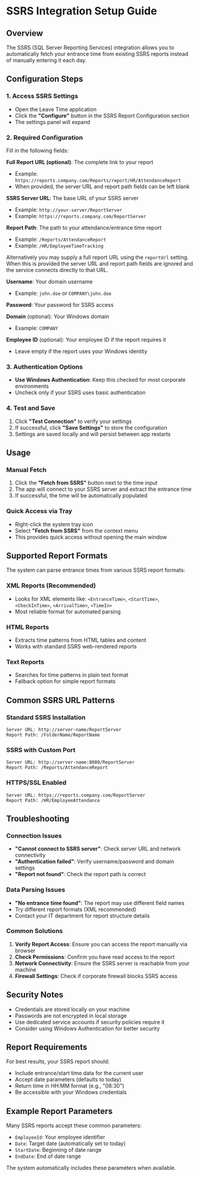 # SSRS Integration Setup Guide

## Overview
The SSRS (SQL Server Reporting Services) integration allows you to automatically fetch your entrance time from existing SSRS reports instead of manually entering it each day.

## Configuration Steps

### 1. Access SSRS Settings
- Open the Leave Time application
- Click the **"Configure"** button in the SSRS Report Configuration section
- The settings panel will expand

### 2. Required Configuration
Fill in the following fields:

**Full Report URL (optional)**: The complete link to your report
- Example: `https://reports.company.com/Reports/report/HR/AttendanceReport`
- When provided, the server URL and report path fields can be left blank

**SSRS Server URL**: The base URL of your SSRS server
- Example: `http://your-server/ReportServer`
- Example: `https://reports.company.com/ReportServer`

**Report Path**: The path to your attendance/entrance time report
- Example: `/Reports/AttendanceReport`
- Example: `/HR/EmployeeTimeTracking`

Alternatively you may supply a full report URL using the `reportUrl` setting.  When this is provided the server URL and report path fields are ignored and the service connects directly to that URL.

**Username**: Your domain username
- Example: `john.doe` or `COMPANY\john.doe`

**Password**: Your password for SSRS access

**Domain** (optional): Your Windows domain
- Example: `COMPANY`

**Employee ID** (optional): Your employee ID if the report requires it
- Leave empty if the report uses your Windows identity

### 3. Authentication Options
- **Use Windows Authentication**: Keep this checked for most corporate environments
- Uncheck only if your SSRS uses basic authentication

### 4. Test and Save
1. Click **"Test Connection"** to verify your settings
2. If successful, click **"Save Settings"** to store the configuration
3. Settings are saved locally and will persist between app restarts

## Usage

### Manual Fetch
1. Click the **"Fetch from SSRS"** button next to the time input
2. The app will connect to your SSRS server and extract the entrance time
3. If successful, the time will be automatically populated

### Quick Access via Tray
- Right-click the system tray icon
- Select **"Fetch from SSRS"** from the context menu
- This provides quick access without opening the main window

## Supported Report Formats

The system can parse entrance times from various SSRS report formats:

### XML Reports (Recommended)
- Looks for XML elements like: `<EntranceTime>`, `<StartTime>`, `<CheckInTime>`, `<ArrivalTime>`, `<TimeIn>`
- Most reliable format for automated parsing

### HTML Reports
- Extracts time patterns from HTML tables and content
- Works with standard SSRS web-rendered reports

### Text Reports
- Searches for time patterns in plain text format
- Fallback option for simple report formats

## Common SSRS URL Patterns

### Standard SSRS Installation
```
Server URL: http://server-name/ReportServer
Report Path: /FolderName/ReportName
```

### SSRS with Custom Port
```
Server URL: http://server-name:8080/ReportServer
Report Path: /Reports/AttendanceReport
```

### HTTPS/SSL Enabled
```
Server URL: https://reports.company.com/ReportServer
Report Path: /HR/EmployeeAttendance
```

## Troubleshooting

### Connection Issues
- **"Cannot connect to SSRS server"**: Check server URL and network connectivity
- **"Authentication failed"**: Verify username/password and domain settings
- **"Report not found"**: Check the report path is correct

### Data Parsing Issues
- **"No entrance time found"**: The report may use different field names
- Try different report formats (XML recommended)
- Contact your IT department for report structure details

### Common Solutions
1. **Verify Report Access**: Ensure you can access the report manually via browser
2. **Check Permissions**: Confirm you have read access to the report
3. **Network Connectivity**: Ensure the SSRS server is reachable from your machine
4. **Firewall Settings**: Check if corporate firewall blocks SSRS access

## Security Notes

- Credentials are stored locally on your machine
- Passwords are not encrypted in local storage
- Use dedicated service accounts if security policies require it
- Consider using Windows Authentication for better security

## Report Requirements

For best results, your SSRS report should:
- Include entrance/start time data for the current user
- Accept date parameters (defaults to today)
- Return time in HH:MM format (e.g., "08:30")
- Be accessible with your Windows credentials

## Example Report Parameters

Many SSRS reports accept these common parameters:
- `EmployeeId`: Your employee identifier
- `Date`: Target date (automatically set to today)
- `StartDate`: Beginning of date range
- `EndDate`: End of date range

The system automatically includes these parameters when available.
